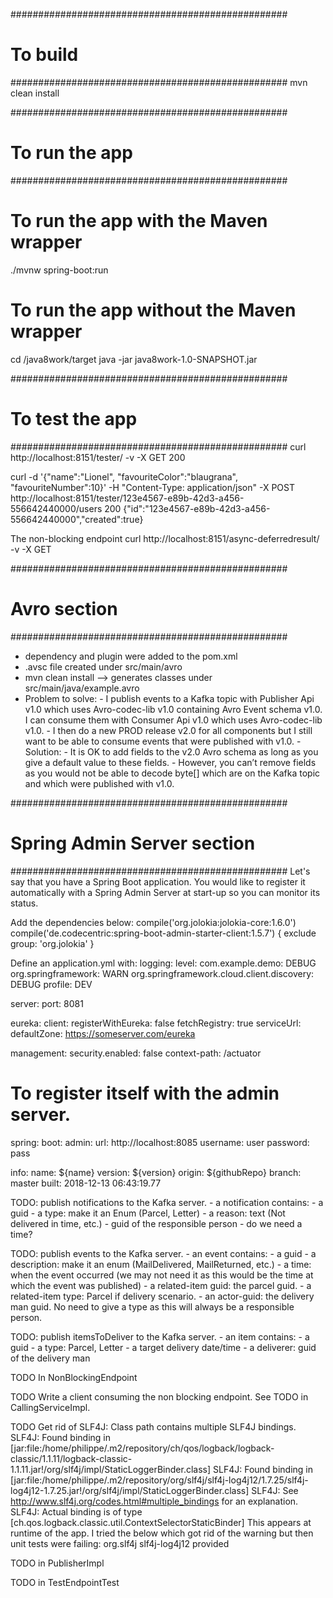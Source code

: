 ##################################################
# To build
##################################################
mvn clean install


##################################################
# To run the app
##################################################
# To run the app with the Maven wrapper
./mvnw spring-boot:run

# To run the app without the Maven wrapper
cd /java8work/target
java -jar java8work-1.0-SNAPSHOT.jar


##################################################
# To test the app
##################################################
curl http://localhost:8151/tester/ -v -X GET
200

curl -d '{"name":"Lionel", "favouriteColor":"blaugrana", "favouriteNumber":10}' -H "Content-Type: application/json" -X POST http://localhost:8151/tester/123e4567-e89b-42d3-a456-556642440000/users
200 {"id":"123e4567-e89b-42d3-a456-556642440000","created":true}

The non-blocking endpoint
curl http://localhost:8151/async-deferredresult/ -v -X GET


##################################################
# Avro section
##################################################
- dependency and plugin were added to the pom.xml
- .avsc file created under src/main/avro
- mvn clean install --> generates classes under src/main/java/example.avro
- Problem to solve:
        - I publish events to a Kafka topic with Publisher Api v1.0 which uses Avro-codec-lib v1.0 containing Avro Event schema v1.0. I can consume them with Consumer Api v1.0 which uses Avro-codec-lib v1.0.
        - I then do a new PROD release v2.0 for all components but I still want to be able to consume events that were published with v1.0.
        - Solution:
                - It is OK to add fields to the v2.0 Avro schema as long as you give a default value to these fields.
                - However, you can’t remove fields as you would not be able to decode byte[] which are on the Kafka topic and which were published with v1.0.


##################################################
# Spring Admin Server section
##################################################
Let's say that you have a Spring Boot application. You would like to register it automatically with a Spring Admin Server at start-up so you can monitor its status.


Add the dependencies below:
compile('org.jolokia:jolokia-core:1.6.0')
compile('de.codecentric:spring-boot-admin-starter-client:1.5.7') {
   exclude group: 'org.jolokia'
}


Define an application.yml with:
logging:
  level:
    com.example.demo: DEBUG
    org.springframework: WARN
    org.springframework.cloud.client.discovery: DEBUG
  profile: DEV

server:
  port: 8081

eureka:
  client:
    registerWithEureka: false
    fetchRegistry: true
    serviceUrl:
      defaultZone: https://someserver.com/eureka

management:
  security.enabled: false
  context-path: /actuator

# To register itself with the admin server.
spring:
  boot:
    admin:
      url: http://localhost:8085
      username: user
      password: pass

info:
  name: ${name}
  version: ${version}
  origin: ${githubRepo}
  branch: master
  built: 2018-12-13 06:43:19.77


TODO: publish notifications to the Kafka server.
               - a notification contains:
                        - a guid
                        - a type: make it an Enum (Parcel, Letter)
                        - a reason: text (Not delivered in time, etc.)
                        - guid of the responsible person
                        - do we need a time?


TODO: publish events to the Kafka server.
               - an event contains:
                         - a guid
                         - a description: make it an enum (MailDelivered, MailReturned, etc.)
                         - a time: when the event occurred (we may not need it as this would be the time at which the event was published)
                         - a related-item guid: the parcel guid.
                         - a related-item type: Parcel if delivery scenario.
                         - an actor-guid: the delivery man guid. No need to give a type as this will always be a responsible person.


TODO: publish itemsToDeliver to the Kafka server.
                - an item contains:
                        - a guid
                        - a type: Parcel, Letter
                        - a target delivery date/time
                        - a deliverer: guid of the delivery man


TODO In NonBlockingEndpoint


TODO Write a client consuming the non blocking endpoint. See TODO in CallingServiceImpl.


TODO Get rid of SLF4J: Class path contains multiple SLF4J bindings.
                SLF4J: Found binding in [jar:file:/home/philippe/.m2/repository/ch/qos/logback/logback-classic/1.1.11/logback-classic-1.1.11.jar!/org/slf4j/impl/StaticLoggerBinder.class]
                SLF4J: Found binding in [jar:file:/home/philippe/.m2/repository/org/slf4j/slf4j-log4j12/1.7.25/slf4j-log4j12-1.7.25.jar!/org/slf4j/impl/StaticLoggerBinder.class]
                SLF4J: See http://www.slf4j.org/codes.html#multiple_bindings for an explanation.
                SLF4J: Actual binding is of type [ch.qos.logback.classic.util.ContextSelectorStaticBinder]
     This appears at runtime of the app.
     I tried the below which got rid of the warning but then unit tests were failing:
     <!-- To exclude globally slf4j-log4j12 as it was clashing with a logback lib. Note the scope of provided. -->
             <dependency>
                 <groupId>org.slf4j</groupId>
                 <artifactId>slf4j-log4j12</artifactId>
                 <scope>provided</scope>
             </dependency>


TODO in PublisherImpl


TODO in TestEndpointTest
